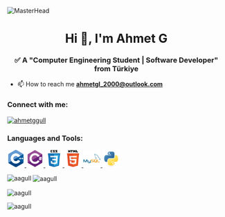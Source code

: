 ![MasterHead](https://media.licdn.com/dms/image/v2/D4D16AQF2vyh13AWZGw/profile-displaybackgroundimage-shrink_350_1400/profile-displaybackgroundimage-shrink_350_1400/0/1737889171611?e=1747267200&v=beta&t=GMYOHSkdwBhR6be9_1lWKtCrFvoAoLLKT0_sWxu4lF8)



<h1 align="center">Hi 👋, I'm Ahmet G</h1>
<h3 align="center">✅ A "Computer Engineering Student | Software Developer" from Türkiye</h3>



- 📫 How to reach me **ahmetgl_2000@outlook.com**

<h3 align="left">Connect with me:</h3>
<p align="left">
<a href="https://instagram.com/ahmetggull" target="blank"><img align="center" src="https://raw.githubusercontent.com/rahuldkjain/github-profile-readme-generator/master/src/images/icons/Social/instagram.svg" alt="ahmetggull" height="30" width="40" /></a>
</p>

<h3 align="left">Languages and Tools:</h3>
<p align="left"> <a href="https://www.w3schools.com/cpp/" target="_blank" rel="noreferrer"> <img src="https://raw.githubusercontent.com/devicons/devicon/master/icons/cplusplus/cplusplus-original.svg" alt="cplusplus" width="40" height="40"/> </a> <a href="https://www.w3schools.com/cs/" target="_blank" rel="noreferrer"> <img src="https://raw.githubusercontent.com/devicons/devicon/master/icons/csharp/csharp-original.svg" alt="csharp" width="40" height="40"/> </a> <a href="https://www.w3schools.com/css/" target="_blank" rel="noreferrer"> <img src="https://raw.githubusercontent.com/devicons/devicon/master/icons/css3/css3-original-wordmark.svg" alt="css3" width="40" height="40"/> </a> <a href="https://www.w3.org/html/" target="_blank" rel="noreferrer"> <img src="https://raw.githubusercontent.com/devicons/devicon/master/icons/html5/html5-original-wordmark.svg" alt="html5" width="40" height="40"/> </a> <a href="https://www.mysql.com/" target="_blank" rel="noreferrer"> <img src="https://raw.githubusercontent.com/devicons/devicon/master/icons/mysql/mysql-original-wordmark.svg" alt="mysql" width="40" height="40"/> </a> <a href="https://www.python.org" target="_blank" rel="noreferrer"> <img src="https://raw.githubusercontent.com/devicons/devicon/master/icons/python/python-original.svg" alt="python" width="40" height="40"/> </a> </p>

<p><img align="left" src="https://github-readme-stats.vercel.app/api/top-langs?username=aagull&show_icons=true&locale=en&layout=compact" alt="aagull" /></p>

<p>&nbsp;<img align="center" src="https://github-readme-stats.vercel.app/api?username=aagull&show_icons=true&locale=en" alt="aagull" /></p>

<p><img align="center" src="https://github-readme-streak-stats.herokuapp.com/?user=aagull&" alt="aagull" /></p>

<p align="left"> <img src="https://komarev.com/ghpvc/?username=aagull&label=Profile%20views&color=0e75b6&style=flat" alt="aagull" /> </p>
